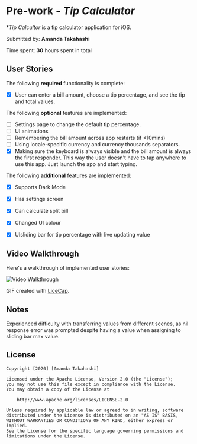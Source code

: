 # Pre-work - *Tip Calculator*

**Tip Calcultor* is a tip calculator application for iOS.

Submitted by: **Amanda Takahashi**

Time spent: **30** hours spent in total

## User Stories

The following **required** functionality is complete:

* [x] User can enter a bill amount, choose a tip percentage, and see the tip and total values.

The following **optional** features are implemented:
* [ ] Settings page to change the default tip percentage.
* [ ] UI animations
* [ ] Remembering the bill amount across app restarts (if <10mins)
* [ ] Using locale-specific currency and currency thousands separators.
* [x] Making sure the keyboard is always visible and the bill amount is always the first responder. This way the user doesn't have to tap anywhere to use this app. Just launch the app and start typing.

The following **additional** features are implemented:

* [x] Supports Dark Mode
* [x] Has settings screen 
* [x] Can calculate split bill 
* [x] Changed UI colour 
* [x] UIsliding bar for tip percentage with live updating value 


## Video Walkthrough 

Here's a walkthrough of implemented user stories:

<img src='http://g.recordit.co/HACbVJ2USC.gif' title='Video Walkthrough' width='' alt='Video Walkthrough' />

GIF created with [LiceCap](http://www.cockos.com/licecap/).

## Notes

Experienced difficulty with transferring values from different scenes, as nil response error was prompted despite having a value when assigning to sliding bar max value. 

## License

    Copyright [2020] [Amanda Takahashi]

    Licensed under the Apache License, Version 2.0 (the "License");
    you may not use this file except in compliance with the License.
    You may obtain a copy of the License at

        http://www.apache.org/licenses/LICENSE-2.0

    Unless required by applicable law or agreed to in writing, software
    distributed under the License is distributed on an "AS IS" BASIS,
    WITHOUT WARRANTIES OR CONDITIONS OF ANY KIND, either express or implied.
    See the License for the specific language governing permissions and
    limitations under the License.
